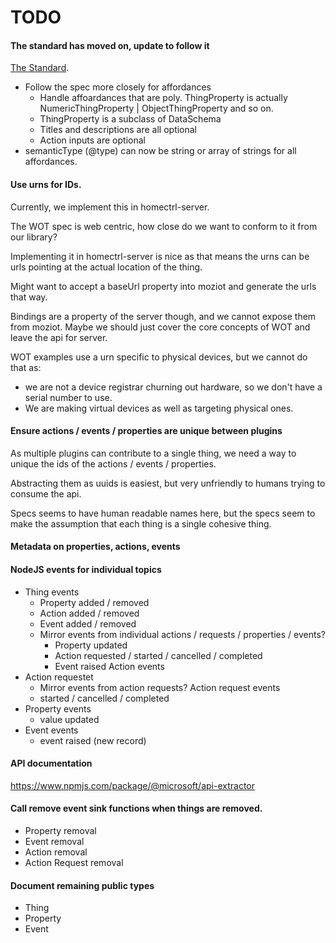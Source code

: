 # TODO

#### The standard has moved on, update to follow it

[The Standard](https://w3c.github.io/wot-thing-description/).

- Follow the spec more closely for affordances
  - Handle affoardances that are poly. ThingProperty is actually NumericThingProperty | ObjectThingProperty and so on.
  - ThingProperty is a subclass of DataSchema
  - Titles and descriptions are all optional
  - Action inputs are optional
- semanticType (@type) can now be string or array of strings for all affordances.

#### Use urns for IDs.

Currently, we implement this in homectrl-server.

The WOT spec is web centric, how close do we want to conform to it from
our library?

Implementing it in homectrl-server is nice as that means
the urns can be urls pointing at the actual location of the thing.

Might want to accept a baseUrl property into moziot and
generate the urls that way.

Bindings are a property of the server though, and we cannot expose
them from moziot. Maybe we should just cover the core concepts of WOT
and leave the api for server.

WOT examples use a urn specific to physical devices, but we cannot do that as:

- we are not a device registrar churning out hardware, so we don't have a serial number to use.
- We are making virtual devices as well as targeting physical ones.

#### Ensure actions / events / properties are unique between plugins

As multiple plugins can contribute to a single thing, we need a way to unique the
ids of the actions / events / properties.

Abstracting them as uuids is easiest, but very unfriendly to humans trying to consume
the api.

Specs seems to have human readable names here, but the specs seem to make the assumption
that each thing is a single cohesive thing.

#### Metadata on properties, actions, events

#### NodeJS events for individual topics

- Thing events
  - Property added / removed
  - Action added / removed
  - Event added / removed
  - Mirror events from individual actions / requests / properties / events?
    - Property updated
    - Action requested / started / cancelled / completed
    - Event raised
      Action events
- Action requestet
  - Mirror events from action requests?
    Action request events
  - started / cancelled / completed
- Property events
  - value updated
- Event events
  - event raised (new record)

#### API documentation

https://www.npmjs.com/package/@microsoft/api-extractor

#### Call remove event sink functions when things are removed.

- Property removal
- Event removal
- Action removal
- Action Request removal

#### Document remaining public types

- Thing
- Property
- Event
